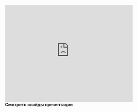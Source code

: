 <iframe width="420" height="320" src="http://www.youtube.com/embed/-UMzPDr87JU" frameborder="0" allowfullscreen></iframe>

<div class="presentation">
<div style="margin-bottom:5px"> <strong> <a href="http://blog.pirx.ru/media/files/2013/python-static-analysis-talk/python-static-analysis.html#1" title="Смотреть слайды презентации" target="_blank"></a>Смотреть слайды презентации</strong></div>
</div>
